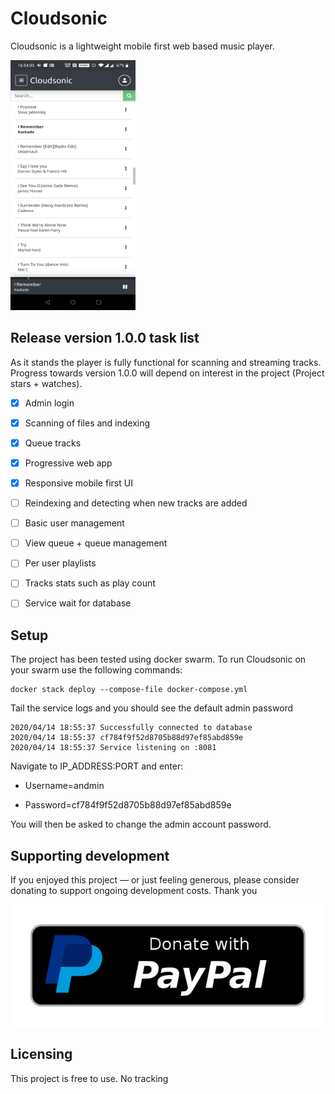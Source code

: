 # Cloudsonic
Cloudsonic is a lightweight mobile first web based music player.

<img src="https://raw.githubusercontent.com/softwaregoodiebag/cloudsonic/master/images/mobile.jpeg" width="200" height="400">

## Release version 1.0.0 task list
As it stands the player is fully functional for scanning and streaming tracks. Progress towards version 1.0.0 will depend on interest in the project (Project stars + watches). 

- [x] Admin login
- [x] Scanning of files and indexing
- [x] Queue tracks
- [x] Progressive web app
- [x] Responsive mobile first UI
- [ ] Reindexing and detecting when new tracks are added
- [ ] Basic user management
- [ ] View queue + queue management
- [ ] Per user playlists
- [ ] Tracks stats such as play count
- [ ] Service wait for database



## Setup
The project has been tested using docker swarm. To run Cloudsonic on your swarm use the following commands:

    docker stack deploy --compose-file docker-compose.yml
    
Tail the service logs and you should see the default admin password

    
    2020/04/14 18:55:37 Successfully connected to database
    2020/04/14 18:55:37 cf784f9f52d8705b88d97ef85abd859e
    2020/04/14 18:55:37 Service listening on :8081
    
Navigate to IP_ADDRESS:PORT and enter:

- Username=andmin

- Password=cf784f9f52d8705b88d97ef85abd859e

You will then be asked to change the admin account password.

## Supporting development
If you enjoyed this project — or just feeling generous, please consider donating to support ongoing development costs. Thank you

[![Donate with PayPal](https://raw.githubusercontent.com/softwaregoodiebag/cloudsonic/master/images/paypal-donate-button.png)](https://www.paypal.com/cgi-bin/webscr?cmd=_s-xclick&hosted_button_id=K897UR95WQKTN&source=url)

## Licensing
This project is free to use. No tracking
